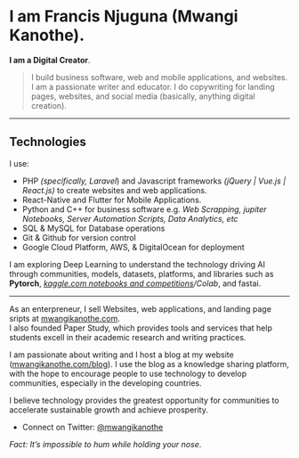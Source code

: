 # I am Francis Njuguna (Mwangi Kanothe).

**I am a Digital Creator**.

> I build business software, web and mobile applications, and websites.
> I am a passionate writer and educator. I do copywriting for landing pages, websites, and social media (basically, anything digital creation).

<!-- ![](https://komarev.com/ghpvc/?username=mwanginjuguna&color=84CC16) -->

----
## Technologies

I use: 
* PHP _(specifically, Laravel_) and Javascript frameworks _(jQuery | Vue.js | React.js)_ to create websites and web applications.
* React-Native and Flutter for Mobile Applications.
* Python and C++ for business software e.g. _Web Scrapping, jupiter Notebooks, Server Automation Scripts, Data Analytics, etc_
* SQL & MySQL for Database operations
* Git & Github for version control
* Google Cloud Platform, AWS, & DigitalOcean for deployment

I am exploring Deep Learning to understand the technology driving AI through communities, models, datasets, platforms, and libraries such as **Pytorch**, _[kaggle.com notebooks and competitions](https://kaggle.com/mkanothe/notebooks)/Colab_, and fastai.

----

As an enterpreneur, I sell Websites, web applications, and landing page sripts at [mwangikanothe.com](https://mwangikanothe.com/).
<br>
I also founded Paper Study, which provides tools and services that help students excell in their academic research and writing practices.

I am passionate about writing and I host a blog at my website ([mwangikanothe.com/blog](https://mwangikanothe.com/blog)). I use the blog as a knowledge sharing platform, with the hope to encourage people to use technology to develop communities, especially in the developing countries.

I believe technology provides the greatest opportunity for communities to accelerate sustainable growth and achieve prosperity.
- Connect on Twitter: [@mwangikanothe](https://twitter.com/mwangikanothe)

 _Fact: *It’s impossible to hum while holding your nose*_.

